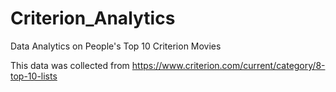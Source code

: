 # Criterion_Analytics
Data Analytics on People's Top 10 Criterion Movies

This data was collected from https://www.criterion.com/current/category/8-top-10-lists
